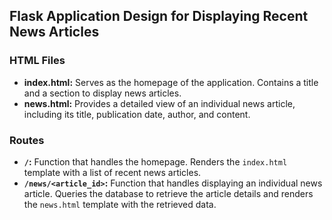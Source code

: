 ## Flask Application Design for Displaying Recent News Articles ##

### HTML Files

- **index.html:**
Serves as the homepage of the application. Contains a title and a section to display news articles.
- **news.html:**
Provides a detailed view of an individual news article, including its title, publication date, author, and content.

### Routes

- **`/`:**
Function that handles the homepage. Renders the `index.html` template with a list of recent news articles.
- **`/news/<article_id>`:**
Function that handles displaying an individual news article. Queries the database to retrieve the article details and renders the `news.html` template with the retrieved data.